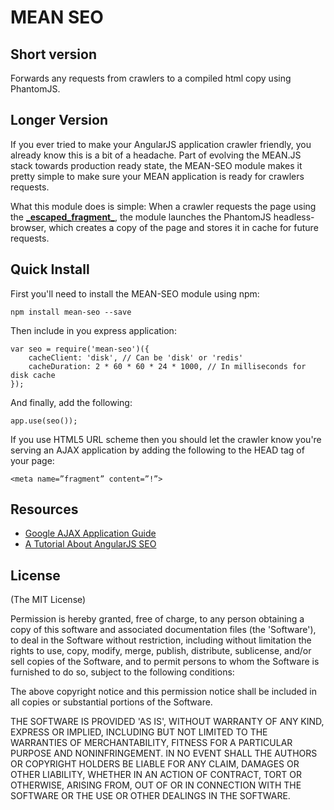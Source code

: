 MEAN SEO
========================================================================

## Short version
Forwards any requests from crawlers to a compiled html copy using PhantomJS.

## Longer Version
If you ever tried to make your AngularJS application crawler friendly, you already know this is a bit of a headache. Part of evolving the MEAN.JS stack towards production ready state, the MEAN-SEO module makes it pretty simple to make sure your MEAN application is ready for crawlers requests.

What this module does is simple: When a crawler requests the page using the [**\_escaped\_fragment\_**](https://developers.google.com/webmasters/ajax-crawling/docs/specification), the module launches the PhantomJS headless-browser, which creates a copy of the page and stores it in cache for future requests. 

## Quick Install
First you'll need to install the MEAN-SEO module using npm:

	npm install mean-seo --save

Then include in you express application: 

	var seo = require('mean-seo')({
		cacheClient: 'disk', // Can be 'disk' or 'redis'
		cacheDuration: 2 * 60 * 60 * 24 * 1000, // In milliseconds for disk cache
	});

And finally, add the following:

	app.use(seo());

If you use HTML5 URL scheme then you should let the crawler know you're serving an AJAX application by adding the following to the HEAD tag of your page:

	<meta name=”fragment” content=”!”>

## Resources
  - [Google AJAX Application Guide](https://developers.google.com/webmasters/ajax-crawling/docs/specification)
  - [A Tutorial About AngularJS SEO](http://www.yearofmoo.com/2012/11/angularjs-and-seo.html)


## License
(The MIT License)

Permission is hereby granted, free of charge, to any person obtaining
a copy of this software and associated documentation files (the
'Software'), to deal in the Software without restriction, including
without limitation the rights to use, copy, modify, merge, publish,
distribute, sublicense, and/or sell copies of the Software, and to
permit persons to whom the Software is furnished to do so, subject to
the following conditions:

The above copyright notice and this permission notice shall be
included in all copies or substantial portions of the Software.

THE SOFTWARE IS PROVIDED 'AS IS', WITHOUT WARRANTY OF ANY KIND,
EXPRESS OR IMPLIED, INCLUDING BUT NOT LIMITED TO THE WARRANTIES OF
MERCHANTABILITY, FITNESS FOR A PARTICULAR PURPOSE AND NONINFRINGEMENT.
IN NO EVENT SHALL THE AUTHORS OR COPYRIGHT HOLDERS BE LIABLE FOR ANY
CLAIM, DAMAGES OR OTHER LIABILITY, WHETHER IN AN ACTION OF CONTRACT,
TORT OR OTHERWISE, ARISING FROM, OUT OF OR IN CONNECTION WITH THE
SOFTWARE OR THE USE OR OTHER DEALINGS IN THE SOFTWARE.
